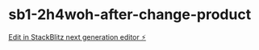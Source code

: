 # sb1-2h4woh-after-change-product

[Edit in StackBlitz next generation editor ⚡️](https://stackblitz.com/~/github.com/Maheshyav/sb1-2h4woh-after-change-product)